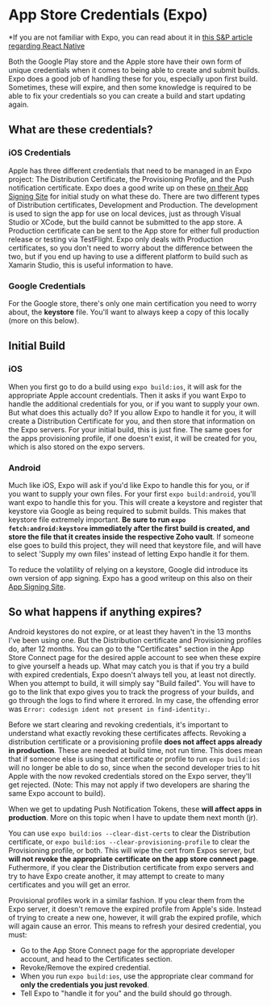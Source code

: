 # App Store Credentials (Expo)

*If you are not familiar with Expo, you can read about it in [this S&P article regarding React Native](https://github.com/filtpod/standards-and-practices/tree/main/best-practices/native/react-native)

Both the Google Play store and the Apple store have their own form of unique credentials when it comes to being able to create and submit builds. Expo does a good job of handling these for you, especially upon first build. Sometimes, these will expire, and then some knowledge is required to be able to fix your credentials so you can create a build and start updating again.

## What are these credentials?

### iOS Credentials

Apple has three different credentials that need to be managed in an Expo project: The Distribution Certificate, the Provisioning Profile, and the Push notification certificate. Expo does a good write up on these [on their App Signing Site](https://docs.expo.io/distribution/app-signing/) for initial study on what these do. There are two different types of Distribution certificates, Development and Production. The development is used to sign the app for use on local devices, just as through Visual Studio or XCode, but the build cannot be submitted to the app store. A Production certificate can be sent to the App store for either full production release or testing via TestFlight. Expo only deals with Production certificates, so you don't need to worry about the difference between the two, but if you end up having to use a different platform to build such as Xamarin Studio, this is useful information to have.

### Google Credentials

For the Google store, there's only one main certification you need to worry about, the **keystore** file. You'll want to always keep a copy of this locally (more on this below).

## Initial Build

### iOS

When you first go to do a build using `expo build:ios`, it will ask for the appropriate Apple account credentials. Then it asks if you want Expo to handle the additional credentials for you, or if you want to supply your own. But what does this actually do? If you allow Expo to handle it for you, it will create a Distribution Certificate for you, and then store that information on the Expo servers. For your initial build, this is just fine. The same goes for the apps provisioning profile, if one doesn't exist, it will be created for you, which is also stored on the expo servers.

### Android

Much like iOS, Expo will ask if you'd like Expo to handle this for you, or if you want to supply your own files. For your first `expo build:android`, you'll want expo to handle this for you. This will create a keystore and register that keystore via Google as being required to submit builds. This makes that keystore file extremely important. **Be sure to run `expo fetch:android:keystore` immediately after the first build is created, and store the file that it creates inside the respective Zoho vault**. If someone else goes to build this project, they will need that keystore file, and will have to select 'Supply my own files' instead of letting Expo handle it for them.

To reduce the volatility of relying on a keystore, Google did introduce its own version of app signing. Expo has a good writeup on this also on their [App Signing Site](https://docs.expo.io/distribution/app-signing/).

## So what happens if anything expires?

Android keystores do not expire, or at least they haven't in the 13 months I've been using one. But the Distribution certificate and Provisioning profiles do, after 12 months. You can go to the "Certificates" section in the App Store Connect page for the desired apple account to see when these expire to give yourself a heads up. What may catch you is that if you try a build with expired credentials, Expo doesn't always tell you, at least not directly. When you attempt to build, it will simply say "Build failed". You will have to go to the link that expo gives you to track the progress of your builds, and go through the logs to find where it errored. In my case, the offending error was `Error: codesign ident not present in find-identity:`.

Before we start clearing and revoking credentials, it's important to understand what exactly revoking these certificates affects. Revoking a distribution certificate or a provisioning profile **does not affect apps already in production**. These are needed at build time, not run time. This does mean that if someone else is using that certificate or profile to run `expo build:ios` will no longer be able to do so, since when the second developer tries to hit Apple with the now revoked credentials stored on the Expo server, they'll get rejected. (Note: This may not apply if two developers are sharing the same Expo account to build).

When we get to updating Push Notification Tokens, these **will affect apps in production**. More on this topic when I have to update them next month (jr).

You can use `expo build:ios --clear-dist-certs` to clear the Distribution certificate, or `expo build:ios --clear-provisioning-profile` to clear the Provisioning profile, or both. This will wipe the cert from Expos server, but **will not revoke the appropriate certificate on the app store connect page**. Futhermore, if you clear the Distribution certificate from expo servers and try to have Expo create another, it may attempt to create to many certificates and you will get an error.

Provisional profiles work in a similar fashion. If you clear them from the Expo server, it doesn't remove the expired profile from Apple's side. Instead of trying to create a new one, however, it will grab the expired profile, which will again cause an error. This means to refresh your desired credential, you must:

- Go to the App Store Connect page for the appropriate developer account, and head to the Certificates section.
- Revoke/Remove the expired credential.
- When you run `expo build:ios`, use the appropriate clear command for **only the credentials you just revoked**.
- Tell Expo to "handle it for you" and the build should go through.
